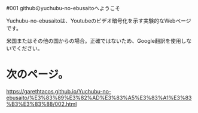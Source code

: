 #001
githubのyuchubu-no-ebusaitoへようこそ

Yuchubu-no-ebusaitoは、Youtubeのビデオ暗号化を示す実験的なWebページです。

米国またはその他の国からの場合。正確ではないため、Google翻訳を使用しないでください。

# 次のページ。
https://garethtacos.github.io/Yuchubu-no-ebusaito/%E3%83%89%E3%82%AD%E3%83%A5%E3%83%A1%E3%83%B3%E3%83%88/002.html
